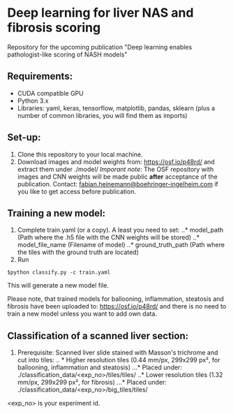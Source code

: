 # Deep learning for liver NAS and fibrosis scoring

Repository for the upcoming publication "Deep learning enables pathologist-like scoring of NASH models"

## Requirements:

- CUDA compatible GPU
- Python 3.x
- Libraries: yaml, keras, tensorflow, matplotlib, pandas, sklearn (plus a number of common libraries, you will find them as imports)

## Set-up:

1. Clone this repository to your local machine.
2. Download images and model weights from: https://osf.io/p48rd/ and extract them under ./model/ 
*Imporant note:* The OSF repository with images and CNN weights will be made public <b>after</b> acceptance of the publication. Contact: fabian.heinemann@boehringer-ingelheim.com if you like to get access before publication.

## Training a new model:

1. Complete train.yaml (or a copy). A least you need to set:
..* model_path (Path where the .h5 file with the CNN weights will be stored)
..* model_file_name (Filename of model)
..* ground_truth_path (Path where the tiles with the ground truth are located)
2. Run
``` 
$python classify.py -c train.yaml
```
This will generate a new model file.

Please note, that trained models for ballooning, inflammation, steatosis and fibrosis have been uploaded to: https://osf.io/p48rd/ and there is no need to train a new model unless you want to add own data.
 
## Classification of a scanned liver section:

1. Prerequisite: Scanned liver slide stained with Masson's trichrome and cut into tiles:
.. * Higher resolution tiles (0.44 mm/px, 299x299 px², for ballooning, inflammation and steatosis)
...* Placed under: ./classification_data/<exp_no>/tiles/tiles/
..* Lower resolution tiles (1.32 mm/px, 299x299 px², for fibrosis)
...* Placed under: ./classification_data/<exp_no>/big_tiles/tiles/

<exp_no> is your experiment id.
